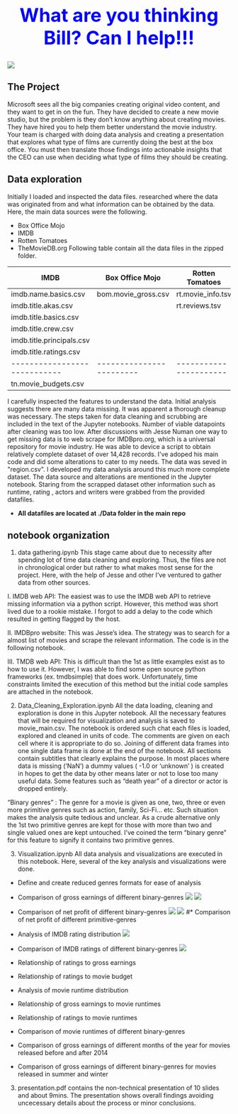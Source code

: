 # <h1 align="center" style="font-size:300%; color:blue">What are you thinking Bill? Can I help!!! </h1>


![](images/bill.jpg) 
<!-- >  something is hiding here <--> 
## The Project
Microsoft sees all the big companies creating original video content, and they want to get in on the fun. They have decided to create a new movie studio, but the problem is they don’t know anything about creating movies. They have hired you to help them better understand the movie industry. Your team is charged with doing data analysis and creating a presentation that explores what type of films are currently doing the best at the box office. You must then translate those findings into actionable insights that the CEO can use when deciding what type of films they should be creating.

## Data exploration
   
Initially I loaded and inspected the data files. researched where the data was originated from and what information can be obtained by the data. Here, the main data sources were the following. 
* Box Office Mojo
* IMDB
* Rotten Tomatoes
* TheMovieDB.org
Following table contain all the data files in the zipped folder. 

|      __IMDB__              |  __Box Office Mojo__   | __Rotten Tomatoes__  | __TheMovieDB.org__  |
|----------------------------|------------------------|----------------------|---------------------|
|  imdb.name.basics.csv      |  bom.movie_gross.csv   |  rt.movie_info.tsv   |   tmdb.movies.csv   |  
|  imdb.title.akas.csv       |                        |  rt.reviews.tsv      |                     |
|  imdb.title.basics.csv     |                        |                      |                     |
|  imdb.title.crew.csv       |                        |                      |                     |
|  imdb.title.principals.csv |                        |                      |                     |
|  imdb.title.ratings.csv    |                        |                      |                     |
|----------------------------|------------------------|----------------------|---------------------|
|  tn.movie_budgets.csv      |                        |                      |                     |


I carefully inspected the features to understand the data. Initial analysis suggests there are many data missing. It was apparent a thorough cleanup was necessary. The steps taken for data cleaning and scrubbing are included in the text of the Jupyter notebooks. Number of viable datapoints after cleaning was too low. After discussions with Jesse Numan one way to get missing data is to web scrape for IMDBpro.org, which is a universal repository for movie industry. He was able to device a script to obtain relatively complete dataset of over 14,428 records. I've adoped his main code and did some alterations to cater to my needs. The data was seved in "region.csv". I developed my data analysis around this much more complete dataset. The data source and alterations are mentioned in the Jupyter notebook. Staring from the scrapped dataset other information such as runtime, rating , actors and writers were grabbed from the provided datafiles.

* <b>All datafiles are located at ./Data folder in the main repo</b>

## notebook organization

1. data gathering.ipynb
This stage came about due to necessity after spending lot of time data cleaning and exploring. Thus, the files are not in chronological order but rather to what makes most sense for the project. Here, with the help of Jesse and other I’ve ventured to gather data from other sources. 

I. IMDB web API: The easiest was to use the IMDB web API to retrieve missing information via a python script. However, this method was short lived due to a rookie mistake. I forgot to add a delay to the code which resulted in getting flagged by the host. 

II. IMDBpro website: This was Jesse’s idea. The strategy was to search for a almost list of movies and scrape the relevant information. The code is in the following notebook. 

III. TMDB web API: This is difficult than the 1st as little examples exist as to how to use it. However, I was able to find some open source python frameworks (ex. tmdbsimple) that does work. Unfortunately, time constraints limited the execution of this method but the initial code samples are attached in the notebook. 


2.	Data_Cleaning_Exploration.ipynb
All the data loading, cleaning and exploration is done in this Jupyter notebook. All the necessary features that will be required for visualization and analysis is saved to movie_main.csv. The notebook is ordered such chat each files is loaded, explored and cleaned in units of code. The comments are given on each cell where it is appropriate to do so. Joining of different data frames into one single data frame is done at the end of the notebook. All sections contain subtitles that clearly explains the purpose. 
In most places where data is missing (‘NaN’) a dummy values ( -1.0 or ‘unknown’ ) is created in hopes to get the data by other means later or not to lose too many useful data. Some features such as “death year” of a director or actor is dropped entirely. 

“Binary genres” : The genre for a movie is given as one, two, three or even more primitive genres such as action, family, Sci-Fi… etc. Such situation makes the analysis quite tedious and unclear. As a crude alternative only the 1st two primitive genres are kept for those with more than two and single valued ones are kept untouched. I’ve coined the term “binary genre” for this feature to signify it contains two primitive genres. 

3.	Visualization.ipynb
All data analysis and visualizations are executed in this notebook. Here, several of the key analysis and visualizations were done. 

* Define and create reduced genres formats for ease of analysis

* Comparison of gross earnings of different binary-genres
![](images/gross_genres2.jpeg) 
![](images/fig_G_gross_pie.jpeg)
* Comparison of net profit of different binary-genres
![](images/profit_genres2.jpeg) 
![](images/profit_genres2_pie.jpeg)
#* Comparison of net profit of different primitive-genres
* Analysis of IMDB rating distribution
![](images/rating_whisker.jpeg)
* Comparison of IMDB ratings of different binary-genres
![](images/rating_genres.jpeg)
* Relationship of ratings to gross earnings 
* Relationship of ratings to movie budget 
* Analysis of movie runtime distribution
* Relationship of gross earnings to movie runtimes 
* Relationship of ratings to movie runtimes 
* Comparison of movie runtimes of different binary-genres
* Comparison of gross earnings of different months of the year for movies released before and after 2014
* Comparison of gross earnings of different binary-genres for movies released in summer and winter

3. presentation.pdf
  contains the non-technical presentation of 10 slides and about 9mins. The presentation shows overall findings avoiding uncecessary details about the process or minor conclusions. 
